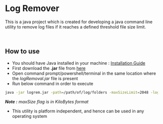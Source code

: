 # Log Remover

This is a java project which is created for developing a java command line utility to remove log files if it reaches a defined threshold file size limit.

<br />

**How to use**
---
- You should have Java installed in your machine : <a href="https://www.javatpoint.com/javafx-how-to-install-java">Installation Guide</a>
- First download the **.jar** file from <a href="https://github.com/shayansaha85/logrem/raw/master/out/artifacts/logrem_jar/logrem.jar">here</a>
- Open command prompt/powershell/terminal in the same location where the *logRemoval.jar* file is present
- Run below command in order to execute
```bash
java -jar logrem.jar -path=/path/of/log/folders -maxSizeLimit=2048 -logFileExtension=log,out,tmp
```
<i>**Note :** maxSize flag is in KiloBytes format</i>
- This utility is platform independent, and hence can be used in any operating system
